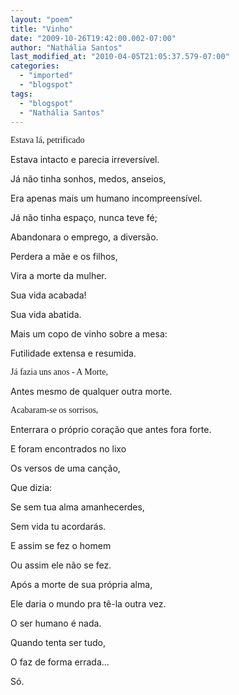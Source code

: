 ```yaml
---
layout: "poem"
title: "Vinho"
date: "2009-10-26T19:42:00.002-07:00"
author: "Nathália Santos"
last_modified_at: "2010-04-05T21:05:37.579-07:00"
categories:
  - "imported"
  - "blogspot"
tags:
  - "blogspot"
  - "Nathália Santos"
---
```


<span style="font-family:verdana;">Estava lá, petrificado <span style="font-family:verdana;">

Estava intacto e parecia irreversível. <span style="font-family:verdana;">

Já não tinha sonhos, medos, anseios, <span style="font-family:verdana;">

Era apenas mais um humano incompreensível.  <span style="font-family:verdana;">

Já não tinha espaço, nunca teve fé; <span style="font-family:verdana;">

Abandonara o emprego, a diversão. <span style="font-family:verdana;">

Perdera a mãe e os filhos,  <span style="font-family:verdana;">

Vira a morte da mulher.  <span style="font-family:verdana;">

Sua vida acabada! <span style="font-family:verdana;">

Sua vida abatida. <span style="font-family:verdana;">

Mais um copo de vinho sobre a mesa: <span style="font-family:verdana;">

Futilidade extensa e resumida.

<span style="font-family:verdana;">Já fazia uns anos - A Morte, <span style="font-family:verdana;">

Antes mesmo de qualquer outra morte.

<span style="font-family:verdana;">Acabaram-se os sorrisos, <span style="font-family:verdana;">

Enterrara o próprio coração que antes fora forte.  <span style="font-family:verdana;">

E foram encontrados no lixo <span style="font-family:verdana;">

Os versos de uma canção,  <span style="font-family:verdana;">

Que dizia: <span style="font-style: italic;font-family:verdana;" >

Se sem tua alma amanhecerdes, <span style="font-style: italic;font-family:verdana;" >

Sem vida tu acordarás.  <span style="font-family:verdana;">

E assim se fez o homem <span style="font-family:verdana;">

Ou assim ele não se fez.  <span style="font-family:verdana;">

Após a morte de sua própria alma, <span style="font-family:verdana;">

Ele daria o mundo pra tê-la outra vez.<span style="font-family:verdana;">

O ser humano é nada.  <span style="font-family:verdana;">

Quando tenta ser tudo, <span style="font-family:verdana;">

O faz de forma errada... <span style="font-family:verdana;">

Só.